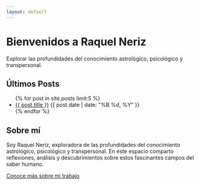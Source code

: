 ```yaml
---
layout: default
---
```


# Bienvenidos a Raquel Neriz

Explorar las profundidades del conocimiento astrológico, psicológico y transpersonal.

## Últimos Posts

<ul>
{% for post in site.posts limit:5 %}
  <li>
    <a href="{{ post.url }}">{{ post.title }}</a>
    <span class="post-date">{{ post.date | date: "%B %d, %Y" }}</span>
  </li>
{% endfor %}
</ul>

## Sobre mí

Soy Raquel Neriz, exploradora de las profundidades del conocimiento astrológico, psicológico y transpersonal. En este espacio comparto reflexiones, análisis y descubrimientos sobre estos fascinantes campos del saber humano.

[Conoce más sobre mi trabajo](/about.html)

